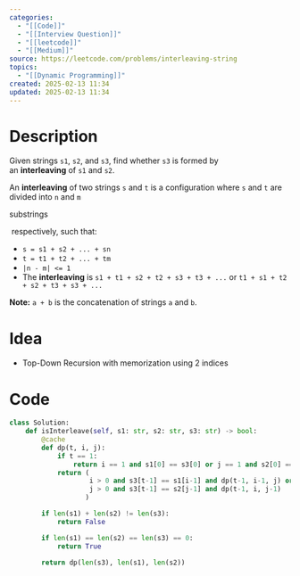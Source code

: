 ```yaml
---
categories:
  - "[[Code]]"
  - "[[Interview Question]]"
  - "[[leetcode]]"
  - "[[Medium]]"
source: https://leetcode.com/problems/interleaving-string
topics:
  - "[[Dynamic Programming]]"
created: 2025-02-13 11:34
updated: 2025-02-13 11:34
---
```

# Description
Given strings `s1`, `s2`, and `s3`, find whether `s3` is formed by an **interleaving** of `s1` and `s2`.

An **interleaving** of two strings `s` and `t` is a configuration where `s` and `t` are divided into `n` and `m` 

substrings

 respectively, such that:

- `s = s1 + s2 + ... + sn`
- `t = t1 + t2 + ... + tm`
- `|n - m| <= 1`
- The **interleaving** is `s1 + t1 + s2 + t2 + s3 + t3 + ...` or `t1 + s1 + t2 + s2 + t3 + s3 + ...`

**Note:** `a + b` is the concatenation of strings `a` and `b`.

# Idea 
- Top-Down Recursion with memorization using 2 indices

# Code
```python
class Solution:
    def isInterleave(self, s1: str, s2: str, s3: str) -> bool:
        @cache
        def dp(t, i, j):
            if t == 1:
                return i == 1 and s1[0] == s3[0] or j == 1 and s2[0] == s3[0]
            return (
                    i > 0 and s3[t-1] == s1[i-1] and dp(t-1, i-1, j) or 
                    j > 0 and s3[t-1] == s2[j-1] and dp(t-1, i, j-1)
                   )  

        if len(s1) + len(s2) != len(s3):
            return False

        if len(s1) == len(s2) == len(s3) == 0:
            return True 

        return dp(len(s3), len(s1), len(s2))
```
